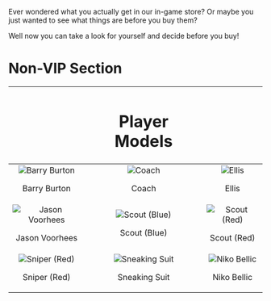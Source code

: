 Ever wondered what you actually get in our in-game store? Or maybe you just wanted to see what things are before you buy them?

Well now you can take a look for yourself and decide before you buy!

# Non-VIP Section

|  | <h1>Player Models</h1> |  |
| :----------: | :----------: | :----------: |
| ![Barry Burton](https://imgur.com/GYpPmax.png) <p>Barry Burton</p> | ![Coach](https://imgur.com/pv9Yzhy.png) <p>Coach</p> | ![Ellis](https://imgur.com/LXSJ98t.png) <p>Ellis</p> |
| ![Jason Voorhees](https://imgur.com/URUqxf4.png) <p>Jason Voorhees</p> | ![Scout (Blue)](https://imgur.com/ouSCdXF.png) <p>Scout (Blue)</p> | ![Scout (Red)](https://imgur.com/uuIdMcm.png) <p>Scout (Red)</p> |
| ![Sniper (Red)](https://imgur.com/PEmFkOh.png) <p>Sniper (Red)</p> | ![Sneaking Suit](https://imgur.com/OXx6nTi.png) <p>Sneaking Suit</p> | ![Niko Bellic](https://imgur.com/p9NSepZ.png) <p>Niko Bellic</p> |
